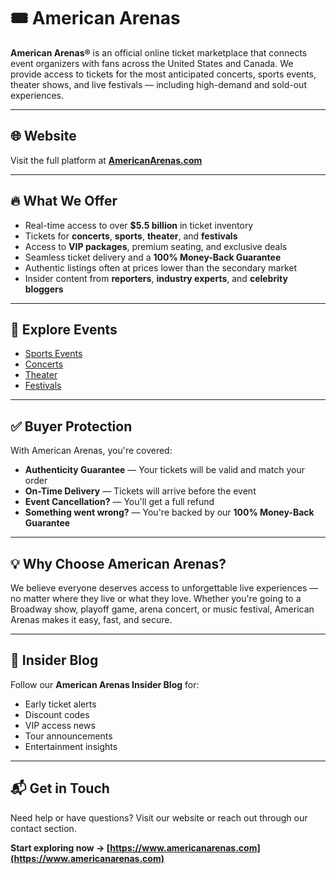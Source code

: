 # 🎟️ American Arenas

**American Arenas®** is an official online ticket marketplace that connects event organizers with fans across the United States and Canada. We provide access to tickets for the most anticipated concerts, sports events, theater shows, and live festivals — including high-demand and sold-out experiences.

---

## 🌐 Website

Visit the full platform at **[AmericanArenas.com](https://www.americanarenas.com)**

---

## 🔥 What We Offer

-   Real-time access to over **$5.5 billion** in ticket inventory
-   Tickets for **concerts**, **sports**, **theater**, and **festivals**
-   Access to **VIP packages**, premium seating, and exclusive deals
-   Seamless ticket delivery and a **100% Money-Back Guarantee**
-   Authentic listings often at prices lower than the secondary market
-   Insider content from **reporters**, **industry experts**, and **celebrity bloggers**

---

## 🎫 Explore Events

-   [Sports Events](https://www.americanarenas.com/sports)
-   [Concerts](https://www.americanarenas.com/concerts)
-   [Theater](https://www.americanarenas.com/theater-tickets)
-   [Festivals](https://www.americanarenas.com/music-festival-tickets)

---

## ✅ Buyer Protection

With American Arenas, you're covered:

-   **Authenticity Guarantee** — Your tickets will be valid and match your order
-   **On-Time Delivery** — Tickets will arrive before the event
-   **Event Cancellation?** — You'll get a full refund
-   **Something went wrong?** — You're backed by our **100% Money-Back Guarantee**

---

## 💡 Why Choose American Arenas?

We believe everyone deserves access to unforgettable live experiences — no matter where they live or what they love. Whether you're going to a Broadway show, playoff game, arena concert, or music festival, American Arenas makes it easy, fast, and secure.

---

## 📰 Insider Blog

Follow our **American Arenas Insider Blog** for:

-   Early ticket alerts
-   Discount codes
-   VIP access news
-   Tour announcements
-   Entertainment insights

---

## 📬 Get in Touch

Need help or have questions? Visit our website or reach out through our contact section.

**Start exploring now → [https://www.americanarenas.com](https://www.americanarenas.com)**
